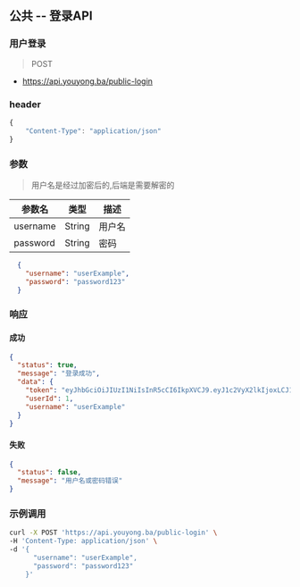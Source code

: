 ## 公共 -- 登录API
### 用户登录

> POST

- https://api.youyong.ba/public-login

### header

```javascript
{
    "Content-Type": "application/json"
}
```

### 参数
> 用户名是经过加密后的,后端是需要解密的

| 参数名     | 类型   | 描述       |
| ---------- | ------ | ---------- |
| username   | String | 用户名     |
| password   | String | 密码       |


```json
  {
    "username": "userExample",
    "password": "password123"
  }
```

### 响应

#### 成功

```json
{
  "status": true,
  "message": "登录成功",
  "data": {
    "token": "eyJhbGciOiJIUzI1NiIsInR5cCI6IkpXVCJ9.eyJ1c2VyX2lkIjoxLCJ1c2VybmFtZSI6InVzZXJFeGFtcGxlIiwiaWF0IjoxNTE2MjM5MDIyfQ.SflKxwRJSMeKKF2QT4fwpMeJf36POk6yJV_adQssw5c",
    "userId": 1,
    "username": "userExample"
  }
}
```

#### 失败

```json
{
  "status": false,
  "message": "用户名或密码错误"
}
```

### 示例调用

```bash
curl -X POST 'https://api.youyong.ba/public-login' \
-H 'Content-Type: application/json' \
-d '{
      "username": "userExample",
      "password": "password123"
    }'
```
